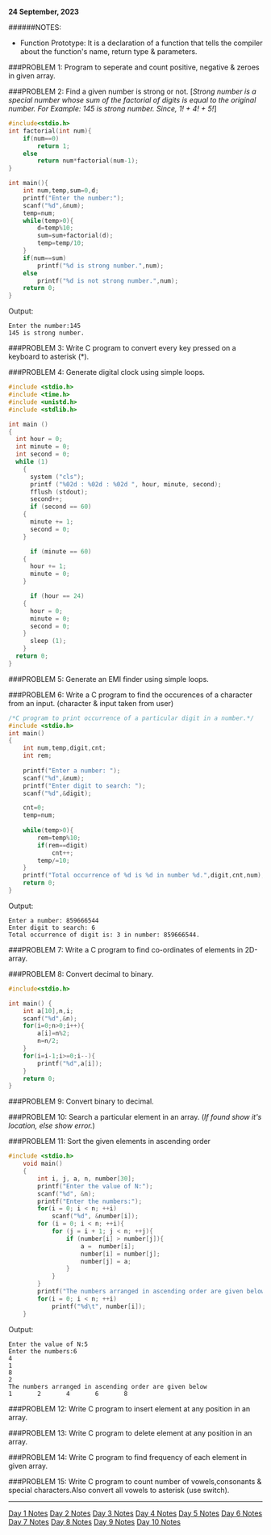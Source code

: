 **24 September, 2023**

######NOTES:
+ Function Prototype: It is a declaration of a function that tells the compiler about the function's name, return type & parameters.

###PROBLEM 1: Program to seperate and count positive, negative & zeroes in given array.

###PROBLEM 2: Find a given number is strong or not.
[_Strong number is a special number whose sum of the factorial of digits is equal to the original number. For Example: 145 is strong number. Since, 1! + 4! + 5!_]
```c
#include<stdio.h>
int factorial(int num){
    if(num==0)
        return 1;
    else
        return num*factorial(num-1);
}

int main(){
    int num,temp,sum=0,d;
    printf("Enter the number:");
    scanf("%d",&num);
    temp=num;
    while(temp>0){
        d=temp%10;
        sum=sum+factorial(d);
        temp=temp/10;
    }
    if(num==sum)
        printf("%d is strong number.",num);
    else
        printf("%d is not strong number.",num);
    return 0;
}
```
Output:
```
Enter the number:145
145 is strong number.
```
###PROBLEM 3: Write C program to convert every key pressed on a keyboard to asterisk (*).  

###PROBLEM 4: Generate digital clock using simple loops. 
```c
#include <stdio.h>
#include <time.h>
#include <unistd.h>
#include <stdlib.h>

int main ()
{
  int hour = 0;
  int minute = 0;
  int second = 0;
  while (1)
    {
      system ("cls");
      printf ("%02d : %02d : %02d ", hour, minute, second);
      fflush (stdout);
      second++;
      if (second == 60)
	{
	  minute += 1;
	  second = 0;
	}

      if (minute == 60)
	{
	  hour += 1;
	  minute = 0;
	}

      if (hour == 24)
	{
	  hour = 0;
	  minute = 0;
	  second = 0;
	}
      sleep (1);
    }
  return 0;
}
``` 
###PROBLEM 5: Generate an EMI finder using simple loops.  

###PROBLEM 6: Write a C program to find the occurences of a character from an input.
(character & input taken from user)
```c
/*C program to print occurrence of a particular digit in a number.*/ 
#include <stdio.h>
int main()
{
    int num,temp,digit,cnt;
    int rem;
 
    printf("Enter a number: ");
    scanf("%d",&num);
    printf("Enter digit to search: ");
    scanf("%d",&digit);

    cnt=0;
    temp=num;
 
    while(temp>0){
        rem=temp%10;
        if(rem==digit)
            cnt++;
        temp/=10;
    }
    printf("Total occurrence of %d is %d in number %d.",digit,cnt,num); 
    return 0;
}
```
Output:
```
Enter a number: 859666544
Enter digit to search: 6
Total occurrence of digit is: 3 in number: 859666544.
```
###PROBLEM 7: Write a C program to find co-ordinates of elements in 2D-array.

###PROBLEM 8: Convert decimal to binary.
```c
#include<stdio.h>

int main() {
    int a[10],n,i;
    scanf("%d",&n);
    for(i=0;n>0;i++){
        a[i]=n%2;
        n=n/2;
    }
    for(i=i-1;i>=0;i--){
        printf("%d",a[i]);
    }
    return 0;
}
```
###PROBLEM 9: Convert binary to decimal.

###PROBLEM 10: Search a particular element in an array.
(_If found show it's location, else show error._)  

###PROBLEM 11: Sort the given elements in ascending order
```c
#include <stdio.h>
    void main()
    {
        int i, j, a, n, number[30];
        printf("Enter the value of N:");
        scanf("%d", &n); 
        printf("Enter the numbers:");
        for(i = 0; i < n; ++i)
            scanf("%d", &number[i]);
        for (i = 0; i < n; ++i){
            for (j = i + 1; j < n; ++j){
                if (number[i] > number[j]){
                    a =  number[i];
                    number[i] = number[j];
                    number[j] = a;
                }
            }
        }
        printf("The numbers arranged in ascending order are given below \n");
        for(i = 0; i < n; ++i)
            printf("%d\t", number[i]);
    }
```
Output:
```
Enter the value of N:5
Enter the numbers:6
4
1
8
2
The numbers arranged in ascending order are given below 
1       2       4       6       8
```
###PROBLEM 12: Write C program to insert element at any position in an array.  

###PROBLEM 13: Write C program to delete element at any position in an array.  

###PROBLEM 14: Write C program to find frequency of each element in given array.  

###PROBLEM 15: Write C program to count number of vowels,consonants & special characters.Also convert all vowels to asterisk (use switch).

---
[Day 1 Notes]()
[Day 2 Notes]()
[Day 3 Notes]()
[Day 4 Notes]()
[Day 5 Notes]()
[Day 6 Notes]()
[Day 7 Notes]()
[Day 8 Notes]()
[Day 9 Notes]()
[Day 10 Notes]()